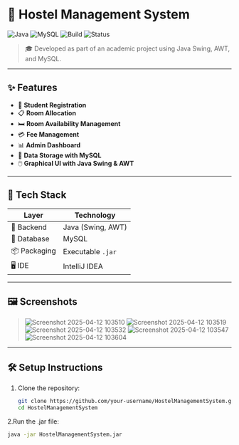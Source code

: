 # 🏨 Hostel Management System

![Java](https://img.shields.io/badge/Java-Swing%2FAWT-blue)
![MySQL](https://img.shields.io/badge/Database-MySQL-lightgrey)
![Build](https://img.shields.io/badge/Build-.jar-orange)
![Status](https://img.shields.io/badge/Status-Completed-brightgreen)

> 🎓 Developed as part of an academic project using Java Swing, AWT, and MySQL.

---

## ✨ Features

- 👤 **Student Registration**
- 📋 **Room Allocation**
- 🛏️ **Room Availability Management**
- 💳 **Fee Management**
- 📊 **Admin Dashboard**
- 📂 **Data Storage with MySQL**
- 🖱️ **Graphical UI with Java Swing & AWT**

---

## 🚀 Tech Stack

| Layer         | Technology      |
|---------------|------------------|
| 🧠 Backend     | Java (Swing, AWT) |
| 💾 Database    | MySQL             |
| 📦 Packaging   | Executable `.jar` |
| 🖥️ IDE         | IntelliJ IDEA     |

---

## 🖼️ Screenshots

>![Screenshot 2025-04-12 103510](https://github.com/user-attachments/assets/37d56c8f-906e-4806-bee3-0ce86a4412a0)
>![Screenshot 2025-04-12 103519](https://github.com/user-attachments/assets/2a3387b1-d082-4546-ade7-6a8a3813475b)
>![Screenshot 2025-04-12 103532](https://github.com/user-attachments/assets/5be48b0e-f73d-4686-83ca-ba63d8487afd)
>![Screenshot 2025-04-12 103547](https://github.com/user-attachments/assets/a15e7181-b997-465d-9ceb-dffeeac914ac)
>![Screenshot 2025-04-12 103604](https://github.com/user-attachments/assets/d8befbae-76c8-46fa-8f21-25515dffd771)






---

## 🛠️ Setup Instructions

1. Clone the repository:
   ```bash
   git clone https://github.com/your-username/HostelManagementSystem.git
   cd HostelManagementSystem
2.Run the .jar file:
```bash
java -jar HostelManagementSystem.jar

